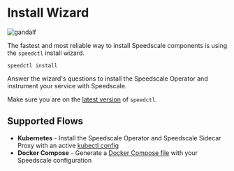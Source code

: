 
# Install Wizard

![gandalf](https://media.giphy.com/media/TcdpZwYDPlWXC/giphy.gif)

The fastest and most reliable way to install Speedscale components is using the `speedctl` install wizard.

```
speedctl install
```

Answer the wizard's questions to install the Speedscale Operator and instrument your service with Speedscale.

Make sure you are on the [latest version](./cli-speedctl.md) of `speedctl`.

## Supported Flows

- **Kubernetes** - Install the Speedscale Operator and Speedscale Sidecar Proxy with an active [kubectl config](https://kubernetes.io/docs/tasks/access-application-cluster/access-cluster/)
- **Docker Compose** - Generate a [Docker Compose file](https://docs.docker.com/compose/) with your Speedscale configuration


